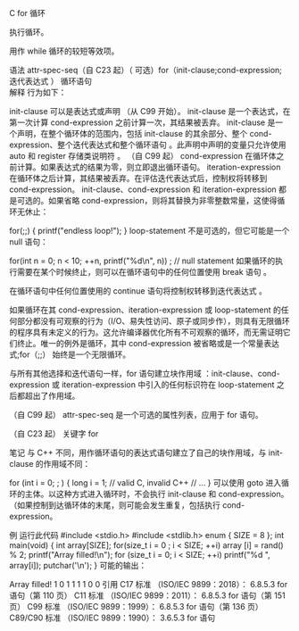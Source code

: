 C for 循环

执行循环。

用作 while 循环的较短等效项。

语法
attr-spec-seq（自 C23 起）（ 可选）for（init-clause;cond-expression; 迭代表达式 ） 循环语句		
解释
行为如下：

init-clause 可以是表达式或声明 （从 C99 开始）。
init-clause 是一个表达式，在第一次计算 cond-expression 之前计算一次，其结果被丢弃。
init-clause 是一个声明，在整个循环体的范围内，包括 init-clause 的其余部分、整个 cond-expression、整个迭代表达式和整个循环语句 。此声明中声明的变量只允许使用 auto 和 register 存储类说明符 。
（自 C99 起）
cond-expression 在循环体之前计算。如果表达式的结果为零，则立即退出循环语句。
iteration-expression 在循环体之后计算，其结果被丢弃。在评估迭代表达式后，控制权将转移到 cond-expression。
init-clause、cond-expression 和 iteration-expression 都是可选的。如果省略 cond-expression，则将其替换为非零整数常量，这使得循环无休止：

for(;;) {
   printf("endless loop!");
}
loop-statement 不是可选的，但它可能是一个 null 语句：

for(int n = 0; n < 10; ++n, printf("%d\n", n))
    ; // null statement
如果循环的执行需要在某个时候终止，则可以在循环语句中的任何位置使用 break 语句 。

在循环语句中任何位置使用的 continue 语句将控制权转移到迭代表达式 。

如果循环在其 cond-expression、iteration-expression 或 loop-statement 的任何部分都没有可观察的行为（I/O、易失性访问、原子或同步作），则具有无限循环的程序具有未定义的行为。这允许编译器优化所有不可观察的循环，而无需证明它们终止。唯一的例外是循环，其中 cond-expression 被省略或是一个常量表达式;for（;;） 始终是一个无限循环。

与所有其他选择和迭代语句一样，for 语句建立块作用域 ：init-clause、cond-expression 或 iteration-expression 中引入的任何标识符在 loop-statement 之后都超出了作用域。

（自 C99 起）
attr-spec-seq 是一个可选的属性列表，应用于 for 语句。

（自 C23 起）
关键字
for

笔记
与 C++ 不同，用作循环语句的表达式语句建立了自己的块作用域，与 init-clause 的作用域不同：

for (int i = 0; ; ) {
    long i = 1;   // valid C, invalid C++
    // ...
}
可以使用 goto 进入循环的主体。以这种方式进入循环时，不会执行 init-clause 和 cond-expression。（如果控制到达循环体的末尾，则可能会发生重复，包括执行 cond-expression。

例
运行此代码
#include <stdio.h>
#include <stdlib.h>
enum { SIZE = 8 };
int main(void)
{
    int array[SIZE];
    for(size_t i = 0 ; i < SIZE; ++i)
        array [i] = rand() % 2;
    printf("Array filled!\n");
    for (size_t i = 0; i < SIZE; ++i)
        printf("%d ", array[i]);
    putchar('\n');
}
可能的输出：

Array filled!
1 0 1 1 1 1 0 0
引用
C17 标准 （ISO/IEC 9899：2018）：
6.8.5.3 for 语句（第 110 页）
C11 标准 （ISO/IEC 9899：2011）：
6.8.5.3 for 语句（第 151 页）
C99 标准 （ISO/IEC 9899：1999）：
6.8.5.3 for 语句（第 136 页）
C89/C90 标准 （ISO/IEC 9899：1990）：
3.6.5.3 for 语句
